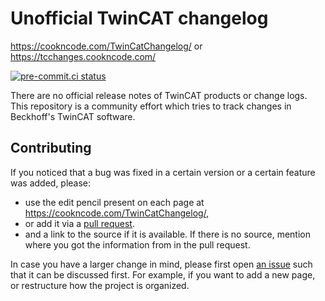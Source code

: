 # Unofficial TwinCAT changelog

<https://cookncode.com/TwinCatChangelog/> or <https://tcchanges.cookncode.com/>

[![pre-commit.ci status](https://results.pre-commit.ci/badge/github/Roald87/TwinCatChangelog/main.svg)](https://results.pre-commit.ci/latest/github/Roald87/TwinCatChangelog/main)

There are no official release notes of TwinCAT products or change logs. This repository is a community effort which tries to track changes in Beckhoff's TwinCAT software.

## Contributing

If you noticed that a bug was fixed in a certain version or a certain feature was added, please:

- use the edit pencil present on each page at <https://cookncode.com/TwinCatChangelog/>,
- or add it via a [pull request](https://docs.github.com/en/github/collaborating-with-pull-requests/proposing-changes-to-your-work-with-pull-requests/creating-a-pull-request).
- and a link to the source if it is available. If there is no source, mention where you got the information from in the pull request.

In case you have a larger change in mind, please first open [an issue](https://github.com/Roald87/TwinCatChangelog/issues) such that it can be discussed first. For example, if you want to add a new page, or restructure how the project is organized.
